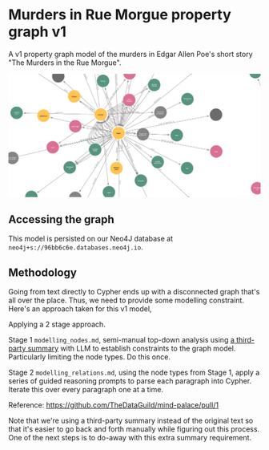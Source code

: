 # Murders in Rue Morgue property graph v1

A v1 property graph model of the murders in Edgar Allen Poe's short story "The Murders in the Rue Morgue".

![v1 graph overview](v1-graph-overview.png)

## Accessing the graph

This model is persisted on our Neo4J database at `neo4j+s://96bb6c6e.databases.neo4j.io`.

## Methodology

Going from text directly to Cypher ends up with a disconnected graph that's all over the place. Thus, we need to provide some modelling constraint. Here's an approach taken for this v1 model,

Applying a 2 stage approach.

Stage 1 `modelling_nodes.md`, semi-manual top-down analysis using [a third-party summary](../resources/murders_in_rue_morgue_summary.txt) with LLM to establish constraints to the graph model. Particularly limiting the node types. Do this once.

Stage 2 `modelling_relations.md`, using the node types from Stage 1, apply a series of guided reasoning prompts to parse each paragraph into Cypher. Iterate this over every paragraph one at a time.

Reference: https://github.com/TheDataGuild/mind-palace/pull/1

Note that we're using a third-party summary instead of the original text so that it's easier to go back and forth manually while figuring out this process. One of the next steps is to do-away with this extra summary requirement.
